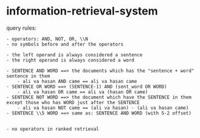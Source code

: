 # information-retrieval-system

query rules:

    - operators: AND, NOT, OR, \\N
    - no symbols before and after the operators

    - the left operand is always considered a sentence
    - the right operand is always considered a word

    - SENTENCE AND WORD ==> the documents which has the "sentence + word" sentence in them
        - ali va hasan AND came == ali va hasan came
    - SENTENCE OR WORD ==> (SENTENCE-1) AND (sent_word OR WORD)
        - ali va hasan OR came == ali va (hasan OR came)
    - SENTENCE NOT WORD ==> the document which have the SENTENCE in them except those who has WORD just after the SENTENCE
        - ali va hasan NOT came == (ali va hasan) - (ali va hasan came)
    - SENTENCE \\5 WORD ==> same as: SENTENCE AND WORD (with 5-2 offset)


    - no operators in ranked retrieval
